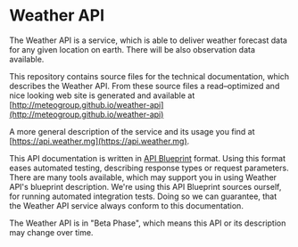 Weather API
=============================

The Weather API is a service, which is able to deliver weather forecast data for any given location on earth.
There will be also observation data available.

This repository contains source files for the technical documentation, which describes the Weather API.
From these source files a read–optimized and nice looking web site is generated and 
available at [http://meteogroup.github.io/weather-api](http://meteogroup.github.io/weather-api)

A more general description of the service and its usage you find at [https://api.weather.mg](https://api.weather.mg).

This API documentation is written in [API Blueprint](https://apiblueprint.org) format.
Using this format eases automated testing, describing response types or request parameters.
There are many tools available, which may support you in using Weather API's blueprint description.
We're using this API Blueprint sources ourself, for running automated integration tests.
Doing so we can guarantee, that the Weather API service always conform to this documentation.

The Weather API is in "Beta Phase", which means this API or its description may change over time.
